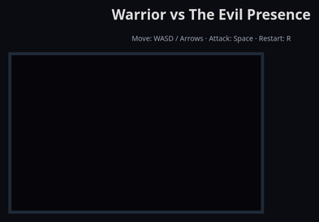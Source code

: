 <!doctype html>
<html lang="oli">
<head>
<meta charset="utf-8" />
<title>Warrior and The Evil Presence</title>
<style>
  html,body{height:100%;margin:0;background:#0b0b12;color:#ddd;font-family:system-ui,Segoe UI,Roboto,Arial;}
  #game {display:block;margin:18px auto;border:6px solid #1f2937;background:#06060a; image-rendering: pixelated;}
  .ui {width:800px;margin:10px auto;text-align:center;}
  .hint {font-size:14px;color:#9aa5b1;}
</style>
</head>
<body>
  <div class="ui">
    <h1>Warrior vs The Evil Presence</h1>
    <div class="hint">Move: WASD / Arrows · Attack: Space · Restart: R</div>
  </div>
  <canvas id="game" width="800" height="500"></canvas>
  <script>
  // -----------------------------
  // Simple 2D Game (single file)
  // -----------------------------
  const canvas = document.getElementById('game');
  const ctx = canvas.getContext('2d');

  const W = canvas.width, H = canvas.height;
  let keys = {};

  addEventListener('keydown', e => keys[e.key.toLowerCase()] = true);
  addEventListener('keyup', e => keys[e.key.toLowerCase()] = false);

  // Utilities
  function clamp(v, a, b){ return Math.max(a, Math.min(b, v)); }
  function dist(a,b){ return Math.hypot(a.x-b.x, a.y-b.y); }
  function rectColl(a,b){ return !(a.x+a.w < b.x || a.x > b.x+b.w || a.y+a.h < b.y || a.y > b.y+b.h); }

  // Game Entities
  class Warrior {
    constructor(){
      this.w = 32; this.h = 40;
      this.x = 80; this.y = H/2 - this.h/2;
      this.speed = 220; // px/sec
      this.maxHp = 100; this.hp = this.maxHp;
      this.attackCooldown = 0; // seconds
      this.attackRate = 0.5;
      this.attackRange = 48;
      this.attackPower = 20;
      this.isAttacking = false;
      this.invulnerable = 0;
    }
    update(dt){
      let vx = 0, vy = 0;
      if (keys['arrowleft']||keys['a']) vx = -1;
      if (keys['arrowright']||keys['d']) vx = 1;
      if (keys['arrowup']||keys['w']) vy = -1;
      if (keys['arrowdown']||keys['s']) vy = 1;
      const mag = Math.hypot(vx,vy) || 1;
      this.x += vx/mag * this.speed * dt;
      this.y += vy/mag * this.speed * dt;
      this.x = clamp(this.x, 0, W - this.w);
      this.y = clamp(this.y, 0, H - this.h);

      if (this.attackCooldown > 0) this.attackCooldown -= dt;
      if (this.invulnerable > 0) this.invulnerable -= dt;

      if ((keys[' '] || keys['space']) && this.attackCooldown <= 0) {
        this.attackCooldown = this.attackRate;
        this.isAttacking = 0.12; // seconds of attack animation
      }
      if (this.isAttacking) this.isAttacking -= dt;
      else this.isAttacking = Math.max(0, this.isAttacking);

      if (this.hp <= 0) gameOver = true;
    }
    attackBox(){
      // returns attack rect
      const cx = this.x + this.w/2;
      const cy = this.y + this.h/2;
      return { x: cx, y: cy - 18, w: this.attackRange, h: 36 };
    }
    draw(){
      // body
      ctx.save();
      // flicker when invulnerable
      if (this.invulnerable > 0 && Math.floor(this.invulnerable*10)%2==0) ctx.globalAlpha = 0.4;
      ctx.fillStyle = '#6db6ff';
      ctx.fillRect(this.x, this.y, this.w, this.h);
      // head
      ctx.fillStyle = '#08304a';
      ctx.fillRect(this.x+6, this.y-8, this.w-12, 14);
      // sword when attacking
      if (this.isAttacking > 0){
        const ab = this.attackBox();
        ctx.fillStyle = '#ffd59a';
        ctx.fillRect(ab.x+this.w/2, ab.y, ab.w/1.5, ab.h);
      }
      ctx.restore();

      // draw HP
      drawBar(12, 12, 220, 16, this.hp / this.maxHp, 'Warrior', '#6db6ff');
    }
  }

  class EvilPresence {
    constructor(){
      this.w = 120; this.h = 120;
      this.x = W - 180; this.y = H/2 - this.h/2;
      this.maxHp = 400; this.hp = this.maxHp;
      this.phase = 1;
      this.timer = 0;
      this.spawnCooldown = 0;
      this.minions = [];
      this.anger = 0;
    }
    update(dt){
      this.timer += dt;
      // simple floating movement
      this.y += Math.sin(this.timer*1.2) * 10 * dt;

      // Anger rises as it loses HP -> more aggressive spawns
      this.anger = 1 - (this.hp / this.maxHp);

      // spawn minions
      this.spawnCooldown -= dt;
      const spawnRate = clamp(2.5 - this.anger*2, 0.5, 2.5); // faster when angry
      if (this.spawnCooldown <= 0){
        this.spawnCooldown = spawnRate;
        this.minions.push(new Minion(this.x + Math.random()*this.w, this.y + this.h/2 + (Math.random()-0.5)*60));
      }

      // update minions
      for (let m of this.minions) m.update(dt);
      this.minions = this.minions.filter(m => !m.dead);

      // change phase visually
      if (this.hp <= this.maxHp * 0.5 && this.phase === 1) {
        this.phase = 2;
      }

      // defeat?
      if (this.hp <= 0) {
        this.hp = 0;
        bossDefeated = true;
      }
    }
    draw(){
      // aura
      const cx = this.x + this.w/2, cy = this.y + this.h/2;
      const pulse = 6 + Math.sin(this.timer*6) * 4;
      ctx.save();
      // aura gradient
      const g = ctx.createRadialGradient(cx, cy, 10, cx, cy, this.w*0.9);
      g.addColorStop(0, `rgba(200,40,120,${0.8 + this.anger*0.4})`);
      g.addColorStop(1, 'rgba(6,10,20,0)');
      ctx.fillStyle = g;
      ctx.beginPath();
      ctx.ellipse(cx, cy, this.w*0.8 + pulse, this.h*0.6 + pulse, 0, 0, Math.PI*2);
      ctx.fill();

      // core body
      ctx.fillStyle = this.phase===1 ? '#7b1b4a' : '#ff3860'; // enraged color change
      roundRect(ctx, this.x, this.y, this.w, this.h, 28, true, false);

      // eyes
      ctx.fillStyle = '#fff';
      ctx.fillRect(this.x+18, this.y+28, 14, 8);
      ctx.fillRect(this.x+88, this.y+28, 14, 8);
      ctx.fillStyle = '#000';
      ctx.fillRect(this.x+22, this.y+30, 6, 4);
      ctx.fillRect(this.x+92, this.y+30, 6, 4);

      // pulsating center
      ctx.fillStyle = 'rgba(255,255,120,0.14)';
      ctx.beginPath();
      ctx.ellipse(cx, cy+10, 28+Math.sin(this.timer*3)*6, 18+Math.cos(this.timer*2)*5, 0, 0, Math.PI*2);
      ctx.fill();

      ctx.restore();

      // minions
      for (let m of this.minions) m.draw();

      // draw boss HP
      drawBar(W - 232, 12, 220, 16, this.hp / this.maxHp, 'Evil Presence', '#ff5c8a');
    }
    hit(amount){
      this.hp -= amount;
      if (this.hp < 0) this.hp = 0;
    }
  }

  class Minion {
    constructor(x,y){
      this.w = 22; this.h = 22;
      this.x = x; this.y = y;
      this.speed = 80 + Math.random()*40;
      this.hp = 12;
      this.dead = false;
      this.vx = -1; // moves left toward player zone
    }
    update(dt){
      this.x += this.vx * this.speed * dt;
      // simple behavior: hover slightly
      this.y += Math.sin(Date.now()/300 + this.x) * 0.4;
      if (this.x < -50) this.dead = true;
      if (this.hp <= 0) this.dead = true;
    }
    draw(){
      ctx.save();
      ctx.fillStyle = '#ffb3c9';
      ctx.fillRect(this.x, this.y, this.w, this.h);
      ctx.restore();
    }
  }

  // Helpers
  function drawBar(x,y,w,h,ratio,label,color){
    ctx.save();
    ctx.fillStyle = '#1b2430';
    ctx.fillRect(x-2, y-2, w+4, h+4);
    ctx.fillStyle = '#222';
    ctx.fillRect(x, y, w, h);
    ctx.fillStyle = color;
    ctx.fillRect(x, y, Math.max(0, w*ratio), h);
    ctx.fillStyle = '#e9eef5';
    ctx.font = '13px system-ui';
    ctx.textAlign = 'center';
    ctx.fillText(label + ' — ' + Math.round(ratio*100) + '%', x + w/2, y + h - 4);
    ctx.restore();
  }
  function roundRect(ctx, x, y, w, h, r, fill, stroke){
    if (r === undefined) r = 5;
    ctx.beginPath();
    ctx.moveTo(x+r, y);
    ctx.arcTo(x+w, y,   x+w, y+h, r);
    ctx.arcTo(x+w, y+h, x,   y+h, r);
    ctx.arcTo(x,   y+h, x,   y,   r);
    ctx.arcTo(x,   y,   x+w, y,   r);
    ctx.closePath();
    if (fill) ctx.fill();
    if (stroke) ctx.stroke();
  }

  // Game state
  let player = new Warrior();
  let boss = new EvilPresence();
  let last = performance.now();
  let gameOver = false;
  let bossDefeated = false;
  let score = 0;
  let playPaused = false;

  function reset(){
    player = new Warrior();
    boss = new EvilPresence();
    last = performance.now();
    gameOver = false;
    bossDefeated = false;
    score = 0;
  }

  // Collisions, combat
  function handleCombat(dt){
    // When player attacks, check boss and minions in attack box (simple rectangular)
    if (player.isAttacking > 0.05) {
      const ab = player.attackBox();
      // check boss: approximate boss rect
      const bossRect = { x: boss.x, y: boss.y, w: boss.w, h: boss.h };
      if (rectColl(ab, bossRect)) {
        // deal damage and brief stun/invuln
        boss.hit(player.attackPower);
        score += 10;
      }
      // minions
      for (let m of boss.minions){
        if (!m.dead && rectColl(ab, {x:m.x,y:m.y,w:m.w,h:m.h})){
          m.hp -= player.attackPower;
          score += 4;
        }
      }
    }

    // minions hitting player
    for (let m of boss.minions){
      if (!m.dead && rectColl({x:player.x,y:player.y,w:player.w,h:player.h}, {x:m.x,y:m.y,w:m.w,h:m.h})){
        if (player.invulnerable <= 0) {
          player.hp -= 8;
          player.invulnerable = 0.9;
        }
      }
    }

    // boss aura damage if too close
    const d = dist({x:player.x + player.w/2, y:player.y + player.h/2}, {x: boss.x + boss.w/2, y: boss.y + boss.h/2});
    if (d < 120 && player.invulnerable <= 0){
      player.hp -= 14 * (1/60); // small continuous damage
      // set short invul so damage isn't instant-death
      player.invulnerable = 0.4;
    }
  }

  // Main loop
  function loop(t){
    const dt = Math.min(0.05, (t - last) / 1000);
    last = t;
    if (!playPaused && !gameOver && !bossDefeated){
      player.update(dt);
      boss.update(dt);
      handleCombat(dt);
    }

    // Draw
    ctx.clearRect(0,0,W,H);
    // background
    ctx.fillStyle = '#05050a';
    ctx.fillRect(0,0,W,H);

    // scenery: ruins
    for (let i=0;i<6;i++){
      ctx.fillStyle = 'rgba(80,80,90,0.04)';
      ctx.fillRect(40 + i*120, H - 80 - (i%2)*8, 60, 80);
    }

    boss.draw();
    player.draw();

    // HUD & messages
    ctx.save();
    ctx.fillStyle = '#9fb0c8';
    ctx.font = '14px system-ui';
    ctx.fillText('Score: ' + score, W/2, 20);
    if (gameOver){
      ctx.fillStyle = 'rgba(0,0,0,0.6)';
      ctx.fillRect(W/2 -220, H/2 -70, 440, 140);
      ctx.fillStyle = '#ff6b6b';
      ctx.font = '30px system-ui';
      ctx.textAlign = 'center';
      ctx.fillText('You have fallen...', W/2, H/2 - 8);
      ctx.fillStyle = '#dfe9f5';
      ctx.font = '16px system-ui';
      ctx.fillText('Press R to restart', W/2, H/2 + 26);
    } else if (bossDefeated){
      ctx.fillStyle = 'rgba(0,0,0,0.6)';
      ctx.fillRect(W/2 -260, H/2 -100, 520, 200);
      ctx.fillStyle = '#9dffb8';
      ctx.font = '36px system-ui';
      ctx.textAlign = 'center';
      ctx.fillText('Victory! The Evil Presence is vanquished.', W/2, H/2 - 8);
      ctx.fillStyle = '#e8f6ff';
      ctx.font = '16px system-ui';
      ctx.fillText('You fought bravely. Press R to challenge it again.', W/2, H/2 + 36);
    }
    ctx.restore();

    requestAnimationFrame(loop);
  }

  // Restart key
  addEventListener('keydown', e => {
    if (e.key.toLowerCase() === 'r') reset();
  });

  // Start
  requestAnimationFrame(loop);

  // Small tips for customizing the game (left as comments):
  // - Change boss.maxHp to adjust difficulty
  // - Change player.attackPower or attackRate for faster/slower combat
  // - Add more boss abilities in EvilPresence.update() for variety
  // - Replace simple rectangles with image sprites for polish

  </script>
</body>
</html>
